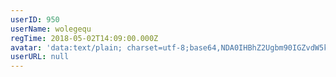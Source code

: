 ```yaml
---
userID: 950
userName: wolegequ
regTime: 2018-05-02T14:09:00.000Z
avatar: 'data:text/plain; charset=utf-8;base64,NDA0IHBhZ2Ugbm90IGZvdW5kCg=='
userURL: null
---
```



